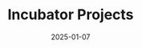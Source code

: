---
title: Incubator Projects
summary: Call for incubator projects and how to join
date: 2025-01-07
type: landing

_build:
  list: never
  publishResources: true
  render: always

sections:
  - block: markdown
    content:
      title: Incubator Projects
      subtitle: Set up your DMP service 
      text: |
        <div style="text-align:left;">
        
        DMP4NFDI supports consortia in providing Data and Software Management Plan (DMP/SMP) services to their community. For onboarding new consortia we hold a [regular call](#call) for incubator projects.  

        An incubator project is a short-term engagement (3–6 months) with a clearly defined goal. Typical focus areas include: 
                
         - **RDMO hosting**  

         - **DMP and SMP template development**  

         - **Training and community outreach support**  

         - **RDMO integration with other services**
        
        [-> Explore our current incubator projects](#incubators)
        
        </div>
    design:
      columns: '1'

  - block: markdown
    id: call
    content:
      title: Next call for incubators
      subtitle: Nov 2025 
      text: |
        Our first call for incubators opens on **Nov 17, 2025**. 
        
        To propose an incubator project, please complete the short application template outlining your goals, team, and expected outcomes, and **submit the template by Dec 15**. We will publish the application template once the call begins.

        Do you already have ideas for an incubator? Please reach out in advance to discuss them: [Contact us](/contact/)!         

        Send your submissions (PDF) to **[dmp4nfdi@lists.nfdi.de](mailto:dmp4nfdi@lists.nfdi.de)**.  
    design:
      columns: '2'

  - block: markdown
    id: incubators
    content:
      title: "Current incubator projects"
      text: |
        <p>We work with NFDI consortia to <b>develop and enhance DMP and SMP services</b> for their research communities. Browse our current incubator projects and <b>filter by service type</b> to learn more.</p>

        <!-- Filter bar -->
        <div id="usecase-filter" class="usecase-filter not-prose">

          <select id="f-service" aria-label="Service">
            <option value="">All Services</option>
            <option>RDMO Hosting</option>
            <option>Template Development</option>
            <option>Training & Outreach</option>
            <option>RDMO Integration</option>
          </select>

          <button id="usecase-clear" type="button">Clear</button>
          <span id="usecase-count" aria-live="polite"></span>
        </div>

        <!-- Use case cards grid -->
        <div class="usecase-card-grid">
        <div class="usecase-card-grid">
          <div class="usecase-card" data-service="RDMO Hosting">
            <img src="/images/nfdi4microbiota_logo.png" alt="NFDI4Microbiota Logo">
            <h2>RDMO Hosting</h2>
            <h5>Goal:</h5><p>NFDI4Microbiota will use RDMO to provide and continuously maintain a tailored DMP template for the microbiological research community. A dedicated test environment already supports current catalog development and evaluation, with the productive system scheduled for release by the end of 2025. Data stewards from the consortium's help desk will receive manager rights to offer first-level support and ensure wide user adoption.</p>
            <h5>Duration:</h5><p>July 2025 - December 2025</p>
          </div>

          <div class="usecase-card" data-service="RDMO Hosting">
            <img src="/images/nfdi4energy_logo.png" alt="NFDI4Energy Logo">
            <h2>RDMO Hosting</h2>
            <h5>Goal:</h5><p>Establishing an RDMO environment tailored to the consortium’s needs. During the incubator project, a test client will be set up, followed shortly by a productive system to enable early evaluation within the community by utilising existing RDMO catalogs and templates, e.g. by NFDI4ING. User access will be managed through the NFDI-AAI login, providing federated authentication based on institutional accounts.</p>
            <h5>Duration:</h5><p>July 2025 - December 2025</p>
          </div>

          <div class="usecase-card" data-service="RDMO Hosting">
            <img src="/images/nfdi-matwerk_logo.png" alt="NFDI-MatWerk Logo">
            <h2>RDMO Hosting</h2>
            <h5>Goal:</h5><p>Implementing an RDMO client to serve the consortium’s research data management activities. A pilot version will be launched for internal testing. A productive instance is foreseen after validation of the pilot.</p>
            <h5>Duration:</h5><p>September 2025 - December 2025</p>
          </div>

          <div class="usecase-card" data-service="RDMO Hosting">
            <img src="/images/nfdi4bioimage_logo.png" alt="NFDI4BioImage Logo">
            <h2>RDMO Hosting</h2>
            <h5>Goal:</h5><p>Setting up an RDMO client to explore integration with existing data workflows and to develop initial catalog structures. Create familiarity with the template system and build up Know-How to enable guidance and teaching of users. Integration with the NFDI-AAI Didmos login is planned to provide seamless and secure user authentication. </p>
            <h5>Duration:</h5><p>October 2025 - December 2025</p>
          </div>

          <div class="usecase-card" data-service="RDMO Hosting">
            <img src="/images/nfdi4health_logo.png" alt="NFDI4Health Logo">
            <h2>RDMO Hosting</h2>
            <h5>Goal:</h5><p>The goal is to set up a dedicated RDMO client for NFDI4Health, which will provide a Data Management Plan (DMP) service for the health research community. A test system will be set up in the first incubator project to facilitate the implementation, development and testing of the catalogue. Work on the catalogue will likely form part of another incubator project prior to migration to a productive RDMO system. The RDMO client will support authentication via the NFDI-AAI, enabling users to securely log in with their institutional credentials.</p>
            <h5>Duration:</h5><p>October 2025 - December 2025</p>
          </div>

          <div class="usecase-card" data-service="Template Development">
            <img src="/images/nfdi4culture_logo.png" alt="NFDI4Culture Logo">
            <h2>Template Development</h2>
            <h5>Goal:</h5><p>A digital collection management system (CMS) is a specialized software solution for organizing and presenting collections and their objects in cultural heritage institutions. Before selecting and implementing a CMS, institutions should clearly define their needs in order to decide which system is best suited to them. The aim of the incubator project is to develop a decision-making aid with the help of two specific DMP templates that complement and interlock with each other in their functions. One questionnaire is formulated from the user's perspective and helps to clarify their own requirements and assist in the selection of suitable software. The other questionnaire enables SMS products to be described in detail from the provider's perspective and makes them comparable for user institutions.</p>
            <h5>Duration:</h5><p>September 2025 - December 2025</p>          
          </div>

          <div class="usecase-card" data-service="Template Development">
            <img src="/images/nfdi4memory_logo.png" alt="NFDI4Memory Logo">
            <h2>Template Development</h2>
            <h5>Goal:</h5><p>NFDI4Memory is developing a discipline-specific DMP template to support the historical research community in their application process. The questionnaire is being continually refined in close collaboration with the community. In this incubator project, the template is developed based on the existing NFDI DMP Template Framework, while adapting and extending results from the community. The project also includes the integration of the new template into the NFDI4Memory RDMO client.</p>
            <h5>Duration:</h5><p>July 2025 - Dec 2025</p>
          </div>      
                    <div class="usecase-card" data-service="Template Development">
            <img src="/images/nfdi4objects_nfdi4culture_logo.png" alt="NFDI4Objects and NFDI4Culture Logo">
            <h2>Template Development</h2>
            <h5>Goal:</h5><p>A DMP template has been developed to support museums and collection institutions in operationalising the FAIR principles. The template integrates several perspectives and offers a low-threshold option for FAIR quality assessment of collection data. The questions are assigned to four typical processing phases: digitisation, documentation, provision, and storage/archiving. Within these categories, many questions are assigned to indicators from the FAIR Data Maturity Model. Valid answer options, recommendations for action, help texts, notes, and links to useful materials are included. This incubator project aims to create a template that illustrates the different levels of FAIRness implementation, while also providing institutions with a roadmap and monitoring tool to improve the quality of their data.</p>
            <h5>Duration:</h5><p>July 2025 - Dec 2025</p>
          </div>

          <div class="usecase-card" data-service="Template Development">
            <img src="/images/fairagro_logo.png" alt="FAIRagro Logo">
            <h2>Template Development</h2>
            <h5>Goal:</h5><p>FAIRagro customises DMP templates of funding agencies based on the needs of the agrosystem community for efficient and straight forward usage. The close cooperation with DMP4NFDI will ensure the compatibility and reusability of the developments. During the incubator project, a customised DMP template for the agrosystem sciences will be created and made available, based on community feedback (e.g. through workshops) and aligned with the existing NFDI DMP Template Framework.</p>
            <h5>Duration:</h5><p>July 2025 - Dec 2025</p>
          </div>
          
          <div class="usecase-card" data-service="Template Development">
            <img src="/images/text+_logo.png" alt="Text+ Logo">
            <h2>Template Development</h2>
            <h5>Goal:</h5><p>The institutions involved in Text+ advise researchers on all steps of the systematic organisation of their research data. Thus, Text+ offers its community a question catalogue for structured planning, which is provided by the eResearch Alliance of the University of Göttingen (access via GRO.Plan, access with Academic ID). Based on the RDMO standard catalogue and the question catalogue of the Max Weber Foundation, the Text+ catalogue was adapted accordingly in collaboration with participants of the consortium, based on the removal of irrelevant questions, the enrichment with subject-specific examples and the integration of suitable plugins. In this incubator project, the compatibility between the Text+ catalogue and the NFDI question catalogue will be ensured, specifying and adjusting the places where the Text+ catalogue is still too generic.</p>
            <h5>Duration:</h5><p>September 2025 - Dec 2025</p>
          </div>          
         
          <div class="usecase-card" data-service="Training & Outreach">
            <img src="/images/nfdi4chem_logo.png" alt="NFDI4Chem Logo">
            <h2>Training & Outreach</h2>
            <h5>Goal:</h5><p>NFDI4Chem has a productive RDMO client with a DMP template that has been optimised for the special requirements of chemists and can be used by everyone. The consortium is organising training activities for its community to showcase the use of RDMO for creating and managing DMPs based on the developed template. In this incubator project, DMP4NFDI supports the consortium by providing available Open Educational Resources (OERs) and other training materials, as well as a checklist for data stewards based on the Train-the-Trainer concept for DMPs and RDMO. This checklist will highlight key considerations for delivering introductory workshops on DMPs and the use of RDMO.</p>
            <h5>Duration:</h5><p>July 2025 - December 2025</p>
          </div>              

          <div class="usecase-card" data-service="RDMO Integration">
            <img src="/images/mardi_logo.png" alt="MaRDI Logo">
            <h2>RDMO Integration</h2>
            <h5>Goal:</h5><p>MaRDI offers its MaRDMO service to all researchers using mathematical methods in their research, regardless of discipline background. In this incubator project, the MaRDMO plugin collection for RDMO is further enhanced to include instrument data bases. The plugin will be able to query different instrument databases across NFDI consortia, and to store instrument metadata inside the MaRDMO template.</p>
            <h5>Duration:</h5><p>September 2025 - December 2025</p>
          </div>

        </div>

        <!-- minimal CSS for filters -->
        <style>
          .usecase-filter { display:flex; gap:.5rem; align-items:center; margin:1rem 0 1.5rem }
          .usecase-filter select, .usecase-filter button { padding:.4rem .6rem; border:1px solid #e3e3e3; border-radius:.5rem; background:#fff; cursor:pointer }
          .usecase-card-grid { display:grid; gap:1rem; grid-template-columns:repeat(auto-fit, minmax(400px, 1fr)); }
          .usecase-card { padding:1rem; border:1px solid #e3e3e3; border-radius:.5rem; background:#fff; text-align:left; }
          .usecase-card img, .usecase-card h2 { display: block; margin: 0 auto; text-align: center; }
          .usecase-card p { text-align: left; margin-top: .5rem; }
          .usecase-card img { width:auto; height:100px; margin-bottom: 1.5rem; }
          .usecase-card-grid .usecase-card[hidden]{ display:none !important }
          #usecase-count { margin-left:auto; font-size:.9rem; opacity:.8 }
        </style>

        <!-- filtering script -->
        <script>
          (function(){
            const q = s => document.querySelector(s);
            const qa = s => Array.from(document.querySelectorAll(s));
            const cards = qa('.usecase-card-grid .usecase-card');
            const serviceFilter = q('#f-service');
            const clearBtn = q('#usecase-clear');
            const counter = q('#usecase-count');

            function apply(){
              let visible = 0;
              const val = serviceFilter.value.trim().toLowerCase();
              cards.forEach(card=>{
                const ok = !val || card.dataset.service.toLowerCase() === val;
                card.hidden = !ok;
                if(ok) visible++;
              });
              counter.textContent = visible + ' shown / ' + cards.length + ' total';
            }

            serviceFilter.addEventListener('input', apply);
            clearBtn.addEventListener('click', ()=>{
              serviceFilter.value = '';
              apply();
            });

            apply();
          })();
        </script>

    design:
      spacing:
        padding: ["pt-4", "pb-4"]
  
---